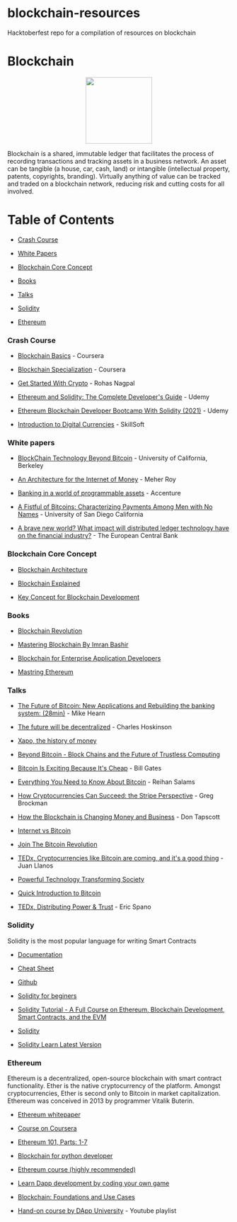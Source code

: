 # blockchain-resources
Hacktoberfest repo for a compilation of resources on blockchain

# Blockchain

<p  align="center"><img  height="150"  src="https://cdn-media-1.freecodecamp.org/images/0*JMQOodCGPz_Gxy5g.jpg"></p>

Blockchain is a shared, immutable ledger that facilitates the process of recording transactions and tracking assets in a business network. An asset can be tangible (a house, car, cash, land) or intangible (intellectual property, patents, copyrights, branding). Virtually anything of value can be tracked and traded on a blockchain network, reducing risk and cutting costs for all involved.

# Table of Contents

- [Crash Course](#crash-course)

- [White Papers](#white-papers)

- [Blockchain Core Concept](#blockchain-core-concept)

- [Books](#books)

- [Talks](#talks)

- [Solidity](#solidity)

- [Ethereum](#ethereum)


### Crash Course

- [Blockchain Basics](https://www.coursera.org/learn/blockchain-basics) - Coursera

- [Blockchain Specialization](https://www.coursera.org/specializations/blockchain) - Coursera

- [Get Started With Crypto](https://www.rohasnagpal.com/get_started_with_crypto.php) - Rohas Nagpal

- [Ethereum and Solidity: The Complete Developer's Guide](https://www.udemy.com/course/ethereum-and-solidity-the-complete-developers-guide/) - Udemy

- [Ethereum Blockchain Developer Bootcamp With Solidity (2021)](https://www.udemy.com/course/blockchain-developer/) - Udemy

- [Introduction to Digital Currencies](https://www2.skillsoft.com/fr/courses/5553415-introduction-to-digital-currency/) - SkillSoft

### White papers

- [BlockChain Technology Beyond Bitcoin](http://scet.berkeley.edu/wp-content/uploads/BlockchainPaper.pdf) - University of California, Berkeley

- [An Architecture for the Internet of Money](https://docs.google.com/document/d/1Bc-kZXROTeMzG6AvH7rrTrUy24UwHoEcgiL7ALHMO0A/pub) - Meher Roy

- [Banking in a world of programmable assets](https://www.accenture.com/t20160509T223022__w__/us-en/_acnmedia/PDF-16/Accenture-Strategy-Banking-World-of-Programmable-Assets.pdf) - Accenture

- [A Fistful of Bitcoins: Characterizing Payments Among Men with No Names](http://cseweb.ucsd.edu/~smeiklejohn/files/imc13.pdf) - University of San Diego California

- [A brave new world? What impact will distributed ledger technology have on the financial industry?](https://www.ecb.europa.eu/paym/pdf/infocus/20160422_infocus_dlt.pdf) - The European Central Bank

### Blockchain Core Concept

- [Blockchain Architecture](https://www.mdpi.com/2073-8994/11/10/1198/htm)

- [Blockchain Explained](https://www.marcopolonetwork.com/resources/essential-blockchain-technology-concepts/)

- [Key Concept for Blockchain Development](https://www.leewayhertz.com/blockchain-development-key-concepts/)

### Books

- [Blockchain Revolution](https://www.amazon.in/Blockchain-Revolution-Don-Tapscott/dp/0241237858)

- [Mastering Blockchain By Imran Bashir](https://www.packtpub.com/product/mastering-blockchain-third-edition/9781839213199)

- [Blockchain for Enterprise Application Developers](https://www.wileyindia.com/blockchain-for-enterprise-application-developers.html)  

- [Mastring Ethereum](https://github.com/ethereumbook/ethereumbook)

### Talks
- [The Future of Bitcoin: New Applications and Rebuilding the banking system: (28min)](https://www.youtube.com/watch?v=mD4L7xDNCmA) - Mike Hearn

- [The future will be decentralized](https://www.youtube.com/watch?v=97ufCT6lQcY) - Charles Hoskinson

- [Xapo, the history of money](http://youtu.be/IP0jCjyrew8)

- [Beyond Bitcoin - Block Chains and the Future of Trustless Computing](https://www.youtube.com/watch?v=IgETC2JMUBI)

- [Bitcoin Is Exciting Because It's Cheap](https://www.youtube.com/watch?t=26&v=DyAufA2lWn0) - Bill Gates

- [Everything You Need to Know About Bitcoin](https://www.youtube.com/watch?v=SNssKmeXrGs) - Reihan Salams

- [How Cryptocurrencies Can Succeed: the Stripe Perspective](https://www.youtube.com/watch?v=6qZwl7mukZ8) - Greg Brockman

- [How the Blockchain is Changing Money and Business](https://www.ted.com/talks/don_tapscott_how_the_blockchain_is_changing_money_and_business?language=en) - Don Tapscott

- [Internet vs Bitcoin ](https://www.youtube.com/watch?v=s0luLPVHkO4)

- [Join The Bitcoin Revolution](https://www.youtube.com/watch?v=24ce5tV-pgg)

- [TEDx, Cryptocurrencies like Bitcoin are coming, and it's a good thing](https://www.youtube.com/watch?v=0GL9PTQiqxw) - Juan Llanos

- [Powerful Technology Transforming Society](http://www.youtube.com/watch?v=YIVAluSL9SUA)

- [Quick Introduction to Bitcoin](https://www.youtube.com/watch?v=slFuj5N4twc)

- [TEDx, Distributing Power & Trust](https://www.youtube.com/watch?v=WI1pbHi1fww) - Eric Spano

### Solidity

Solidity is the most popular language for writing Smart Contracts

- [Documentation](https://solidity.readthedocs.io/en/v0.6.10/)

- [Cheat Sheet](https://reference.auditless.com/cheatsheet/)

- [Github](https://github.com/ethereum/solidity/)

- [Solidity for beginers](https://www.tutorialspoint.com/solidity/index.htm)

- [Solidity Tutorial - A Full Course on Ethereum, Blockchain Development, Smart Contracts, and the EVM](https://www.youtube.com/watch?v=ipwxYa-F1uY)

- [Solidity](https://ethereumbuilders.gitbooks.io/guide/content/en/solidity_tutorials.html)

- [Solidity Learn Latest Version](https://www.youtube.com/watch?v=NqGe942J4Y0)

### Ethereum

Ethereum is a decentralized, open-source blockchain with smart contract functionality. Ether is the native cryptocurrency of the platform. Amongst cryptocurrencies, Ether is second only to Bitcoin in market capitalization. Ethereum was conceived in 2013 by programmer Vitalik Buterin.

- [Ethereum whitepaper](https://github.com/ethereum/wiki/wiki/White-Paper)

- [Course on Coursera](https://www.coursera.org/learn/blockchain-basics)

- [Ethereum 101, Parts: 1-7](https://kauri.io/ethereum-101/5bb65f0f4f34080001731dc2/c)

- [Blockchain for python developer](https://youtu.be/M576WGiDBdQ?t=2)

- [Ethereum course (highly recommended)](https://www.udemy.com/ethereum-and-solidity-the-complete-developers-guide/)

- [Learn Dapp development by coding your own game](https://cryptozombies.io/)

- [Blockchain: Foundations and Use Cases](https://www.coursera.org/learn/blockchain-foundations-and-use-cases)

- [Hand-on course by DApp University](https://www.youtube.com/playlist?list=PLS5SEs8ZftgWFuKg2wbm_0GLV0Tiy1R-n) - Youtube playlist


